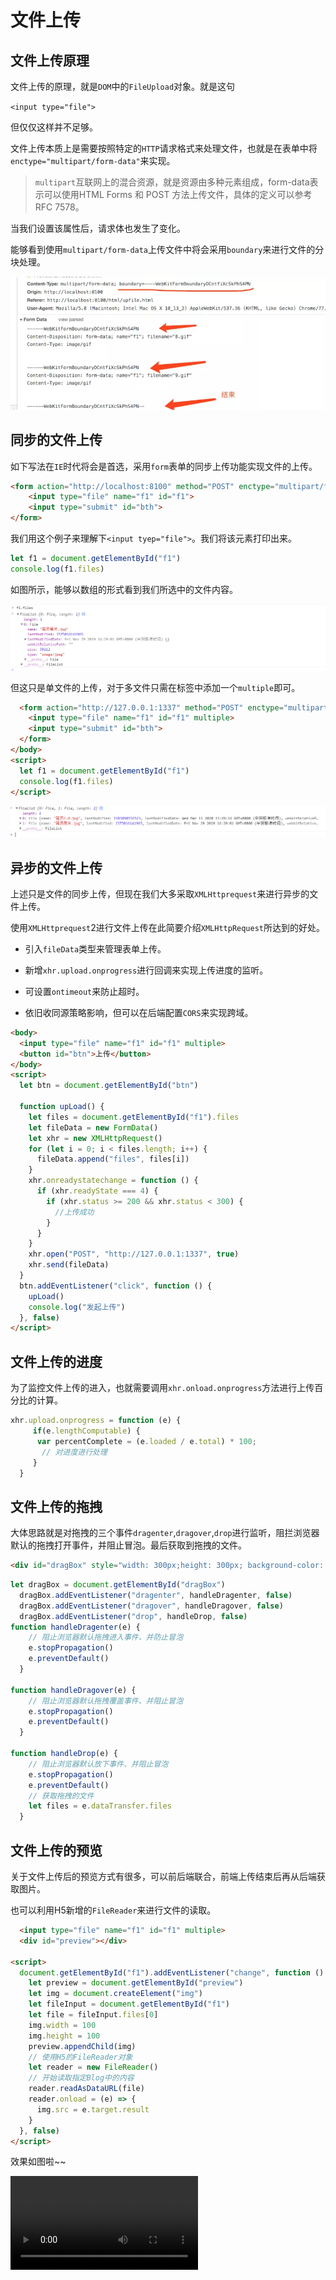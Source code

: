 # 文件上传

## 文件上传原理

文件上传的原理，就是`DOM`中的`FileUpload`对象。就是这句

`<input type="file">`

但仅仅这样并不足够。

文件上传本质上是需要按照特定的`HTTP`请求格式来处理文件，也就是在表单中将`enctype="multipart/form-data"`来实现。

> `multipart`互联网上的混合资源，就是资源由多种元素组成，form-data表示可以使用HTML Forms 和 POST 方法上传文件，具体的定义可以参考RFC 7578。

当我们设置该属性后，请求体也发生了变化。

能够看到使用`multipart/form-data`上传文件中将会采用`boundary`来进行文件的分块处理。

![image-20200327102451986](upload/image-20200327102451986.png)

## 同步的文件上传

如下写法在`IE`时代将会是首选，采用`form`表单的同步上传功能实现文件的上传。

```html
<form action="http://localhost:8100" method="POST" enctype="multipart/form-data">
	<input type="file" name="f1" id="f1">
    <input type="submit" id="bth">
</form>
```

我们用这个例子来理解下`<input tyep="file">`。我们将该元素打印出来。

```javascript
let f1 = document.getElementById("f1")
console.log(f1.files)
```

如图所示，能够以数组的形式看到我们所选中的文件内容。

<img src="upload/image-20200327104133727.png" alt="image-20200327104133727" style="zoom:67%;" />

但这只是单文件的上传，对于多文件只需在标签中添加一个`multiple`即可。

```html
  <form action="http://127.0.0.1:1337" method="POST" enctype="multipart/form-data">
    <input type="file" name="f1" id="f1" multiple>
    <input type="submit" id="bth">
  </form>
</body>
<script>
  let f1 = document.getElementById("f1")
  console.log(f1.files)
</script>
```

<img src="upload/image-20200327104343453.png" alt="image-20200327104343453" style="zoom:67%;" />

## 异步的文件上传

上述只是文件的同步上传，但现在我们大多采取`XMLHttprequest`来进行异步的文件上传。

使用`XMLHttprequest`2进行文件上传在此简要介绍`XMLHttpRequest`所达到的好处。

+ 引入`fileData`类型来管理表单上传。
+ 新增`xhr.upload.onprogress`进行回调来实现上传进度的监听。
+ 可设置`ontimeout`来防止超时。

+ 依旧收同源策略影响，但可以在后端配置`CORS`来实现跨域。

```html
<body>
  <input type="file" name="f1" id="f1" multiple>
  <button id="btn">上传</button>
</body>
<script>
  let btn = document.getElementById("btn")

  function upLoad() {
    let files = document.getElementById("f1").files
    let fileData = new FormData()
    let xhr = new XMLHttpRequest()
    for (let i = 0; i < files.length; i++) {
      fileData.append("files", files[i])
    }
    xhr.onreadystatechange = function () {
      if (xhr.readyState === 4) {
        if (xhr.status >= 200 && xhr.status < 300) {
          //上传成功
        }
      }
    }
    xhr.open("POST", "http://127.0.0.1:1337", true)
    xhr.send(fileData)
  }
  btn.addEventListener("click", function () {
    upLoad()
    console.log("发起上传")
  }, false)
</script>
```

## 文件上传的进度

为了监控文件上传的进入，也就需要调用`xhr.onload.onprogress`方法进行上传百分比的计算。

```javascript
xhr.upload.onprogress = function (e) {
     if(e.lengthComputable) {
      var percentComplete = (e.loaded / e.total) * 100;
       // 对进度进行处理
     }
  }
```

## 文件上传的拖拽

大体思路就是对拖拽的三个事件`dragenter`,`dragover`,`drop`进行监听，阻拦浏览器默认的拖拽打开事件，并阻止冒泡。最后获取到拖拽的文件。

```html
<div id="dragBox" style="width: 300px;height: 300px; background-color: blanchedalmond;"></div>
```

```javascript
let dragBox = document.getElementById("dragBox")
  dragBox.addEventListener("dragenter", handleDragenter, false)
  dragBox.addEventListener("dragover", handleDragover, false)
  dragBox.addEventListener("drop", handleDrop, false)  
function handleDragenter(e) {
    // 阻止浏览器默认拖拽进入事件、并防止冒泡
    e.stopPropagation()
    e.preventDefault()
  }

function handleDragover(e) {
    // 阻止浏览器默认拖拽覆盖事件、并阻止冒泡
    e.stopPropagation()
    e.preventDefault()
  }

function handleDrop(e) {
    // 阻止浏览器默认放下事件、并阻止冒泡
    e.stopPropagation()
    e.preventDefault()
    // 获取拖拽的文件
    let files = e.dataTransfer.files
  }
```

## 文件上传的预览

关于文件上传后的预览方式有很多，可以前后端联合，前端上传结束后再从后端获取图片。

也可以利用H5新增的`FileReader`来进行文件的读取。

```html
  <input type="file" name="f1" id="f1" multiple>
  <div id="preview"></div>

<script>
  document.getElementById("f1").addEventListener("change", function () {
    let preview = document.getElementById("preview")
    let img = document.createElement("img")
    let fileInput = document.getElementById("f1")
    let file = fileInput.files[0]
    img.width = 100
    img.height = 100
    preview.appendChild(img)
    // 使用H5的FileReader对象
    let reader = new FileReader()
    // 开始读取指定Blog中的内容
    reader.readAsDataURL(file)
    reader.onload = (e) => {
      img.src = e.target.result
    }
  }, false)
</script>
```

效果如图啦~~

<video src="upload/文件预览.mp4"></video>